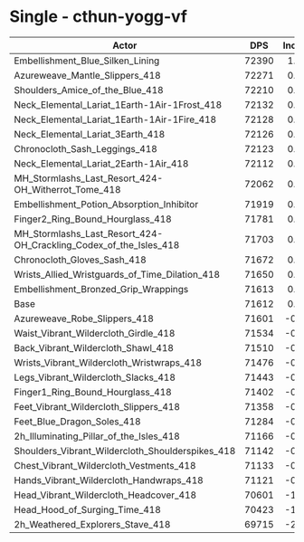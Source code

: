 # Single - cthun-yogg-vf
| Actor | DPS | Increase |
|---|:---:|:---:|
|Embellishment_Blue_Silken_Lining|72390|1.09%|
|Azureweave_Mantle_Slippers_418|72271|0.92%|
|Shoulders_Amice_of_the_Blue_418|72210|0.83%|
|Neck_Elemental_Lariat_1Earth-1Air-1Frost_418|72132|0.73%|
|Neck_Elemental_Lariat_1Earth-1Air-1Fire_418|72128|0.72%|
|Neck_Elemental_Lariat_3Earth_418|72126|0.72%|
|Chronocloth_Sash_Leggings_418|72123|0.71%|
|Neck_Elemental_Lariat_2Earth-1Air_418|72112|0.70%|
|MH_Stormlashs_Last_Resort_424-OH_Witherrot_Tome_418|72062|0.63%|
|Embellishment_Potion_Absorption_Inhibitor|71919|0.43%|
|Finger2_Ring_Bound_Hourglass_418|71781|0.24%|
|MH_Stormlashs_Last_Resort_424-OH_Crackling_Codex_of_the_Isles_418|71703|0.13%|
|Chronocloth_Gloves_Sash_418|71672|0.08%|
|Wrists_Allied_Wristguards_of_Time_Dilation_418|71650|0.05%|
|Embellishment_Bronzed_Grip_Wrappings|71613|0.00%|
|Base|71612|0.00%|
|Azureweave_Robe_Slippers_418|71601|-0.02%|
|Waist_Vibrant_Wildercloth_Girdle_418|71534|-0.11%|
|Back_Vibrant_Wildercloth_Shawl_418|71510|-0.14%|
|Wrists_Vibrant_Wildercloth_Wristwraps_418|71476|-0.19%|
|Legs_Vibrant_Wildercloth_Slacks_418|71443|-0.24%|
|Finger1_Ring_Bound_Hourglass_418|71402|-0.29%|
|Feet_Vibrant_Wildercloth_Slippers_418|71358|-0.35%|
|Feet_Blue_Dragon_Soles_418|71284|-0.46%|
|2h_Illuminating_Pillar_of_the_Isles_418|71166|-0.62%|
|Shoulders_Vibrant_Wildercloth_Shoulderspikes_418|71142|-0.66%|
|Chest_Vibrant_Wildercloth_Vestments_418|71133|-0.67%|
|Hands_Vibrant_Wildercloth_Handwraps_418|71121|-0.68%|
|Head_Vibrant_Wildercloth_Headcover_418|70601|-1.41%|
|Head_Hood_of_Surging_Time_418|70423|-1.66%|
|2h_Weathered_Explorers_Stave_418|69715|-2.65%|
